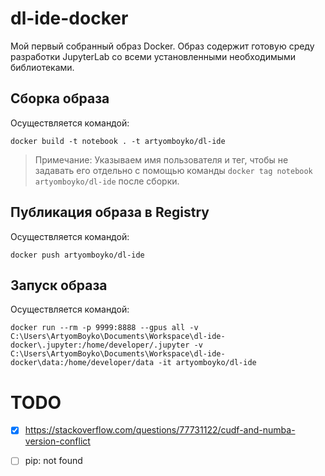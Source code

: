 # dl-ide-docker
Мой первый собранный образ Docker. Образ содержит готовую среду разработки JupyterLab со всеми установленными необходимыми библиотеками.

## Сборка образа 
Осуществляется командой:
```console
docker build -t notebook . -t artyomboyko/dl-ide
```

> Примечание: Указываем имя пользователя и тег, чтобы не задавать его отдельно с помощью команды `docker tag notebook artyomboyko/dl-ide` после сборки.

## Публикация образа в Registry

Осуществляется командой:
```console
docker push artyomboyko/dl-ide
```

## Запуск образа
Осуществляется командой:    
```console
docker run --rm -p 9999:8888 --gpus all -v C:\Users\ArtyomBoyko\Documents\Workspace\dl-ide-docker\.jupyter:/home/developer/.jupyter -v C:\Users\ArtyomBoyko\Documents\Workspace\dl-ide-docker\data:/home/developer/data -it artyomboyko/dl-ide
```

# TODO
- [X] https://stackoverflow.com/questions/77731122/cudf-and-numba-version-conflict
- [ ]  pip: not found

